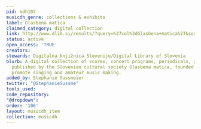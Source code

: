 ```yaml
---
pid: mdh107
musicdh_genre: collections & exhibits
label: Glasbena matica
claimed_category: digital collection
link: http://www.dlib.si/results/?query=%27col%3dGlasbena+matica%27&sortDir=ASC&sort=date&desc=URN%3aNBN%3aSI%3acol-SWS2EJOS&pageSize=25
status: active
open_access: 'TRUE'
creators: 
stewards: Digitalna knjižnica Slovenije/Digital Library of Slovenia
blurb: A digital collection of scores, concert programs, periodicals, and other materials
  published by the Slovenian cultural society Glasbena matica, founded in 1872 to
  promote singing and amateur music making.
added_by: Stephanie Sussmeier
twitter: "@StephanieSussme"
tools_used: 
code_repository: 
"@dropdown": 
order: '106'
layout: musicdh_item
collection: musicdh
---
```

